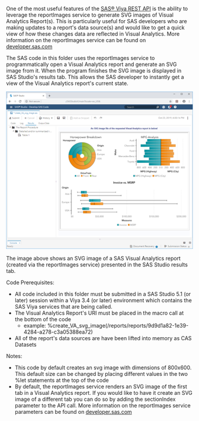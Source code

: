 One of the most useful features of the [SAS® Viya REST API](https://developer.sas.com/apis/rest/) is the ability to leverage the reportImages service to generate SVG images of Visual Analytics Report(s).  This is particularly useful for SAS developers who are making updates to a report's data source(s) and would like to get a quick view of how these changes data are reflected in Visual Analytics.  More information on the reportImages service can be found on [developer.sas.com](https://developer.sas.com/apis/rest/Visualization/#report-images)

The SAS code in this folder uses the reportImages service to programmatically open a Visual Analytics report and generate an SVG image from it.  When the program finishes the SVG image is displayed in SAS Studio's results tab.  This allows the SAS developer to instantly get a view of the Visual Analytics report's current state.

![](./create_VA_svg_image.png)

The image above shows an SVG image of a SAS Visual Analytics report (created via the reportImages service) presented in the SAS Studio results tab.

Code Prerequisites:

* All code included in this folder must be submitted in a SAS Studio 5.1 (or later) session within a Viya 3.4 (or later) environment which contains the SAS Viya services that are being called. 
* The Visual Analytics Report's URI must be placed in the macro call at the bottom of the code
    * example: %create_VA_svg_image(/reports/reports/9d9d1a82-1e39-4284-a278-c3a05388ea72)
* All of the report's data sources are have been lifted into memory as CAS Datasets

Notes:
* This code by default creates an svg image with dimensions of 800x600.  This default size can be changed by placing different values in the two %let statements at the top of the code
* By default, the reportImages service renders an SVG image of the first tab in a Visual Analytics report.  If you would like to have it create an SVG image of a different tab you can do so by adding the sectionIndex parameter to the API call.  More information on the reportImages service parameters can be found on [developer.sas.com](https://developer.sas.com/apis/rest/Visualization/#operations-2)
